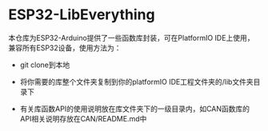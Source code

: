 # ESP32-LibEverything
本仓库为ESP32-Arduino提供了一些函数库封装，可在PlatformIO IDE上使用，兼容所有ESP32设备，使用方法为：  
* git clone到本地  

* 将你需要的库整个文件夹复制到你的platformIO IDE工程文件夹的/lib文件夹目录下  

* 有关库函数API的使用说明放在库文件夹下的一级目录内，如CAN函数库的API相关说明存放在CAN/README.md中  